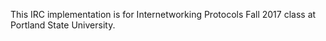 This IRC implementation is for Internetworking Protocols Fall 2017 class at Portland State University.